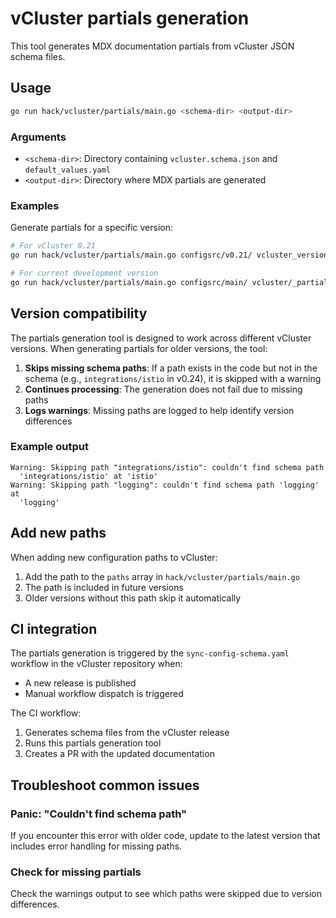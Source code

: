 # vCluster partials generation

This tool generates MDX documentation partials from vCluster JSON schema files.

## Usage

```bash
go run hack/vcluster/partials/main.go <schema-dir> <output-dir>
```

### Arguments

- `<schema-dir>`: Directory containing `vcluster.schema.json` and `default_values.yaml`
- `<output-dir>`: Directory where MDX partials are generated

### Examples

Generate partials for a specific version:

```bash
# For vCluster 0.21
go run hack/vcluster/partials/main.go configsrc/v0.21/ vcluster_versioned_docs/version-0.21.0/_partials/config

# For current development version
go run hack/vcluster/partials/main.go configsrc/main/ vcluster/_partials/config
```

## Version compatibility

The partials generation tool is designed to work across different
vCluster versions. When generating partials for older versions, the tool:

1. **Skips missing schema paths**: If a path exists in the code but not in the
   schema (e.g., `integrations/istio` in v0.24), it is skipped with a warning
2. **Continues processing**: The generation does not fail due to missing paths
3. **Logs warnings**: Missing paths are logged to help identify version
   differences

### Example output

```text
Warning: Skipping path "integrations/istio": couldn't find schema path 
  'integrations/istio' at 'istio'
Warning: Skipping path "logging": couldn't find schema path 'logging' at 
  'logging'
```

## Add new paths

When adding new configuration paths to vCluster:

1. Add the path to the `paths` array in `hack/vcluster/partials/main.go`
2. The path is included in future versions
3. Older versions without this path skip it automatically

## CI integration

The partials generation is triggered by the `sync-config-schema.yaml` workflow
in the vCluster repository when:

- A new release is published
- Manual workflow dispatch is triggered

The CI workflow:

1. Generates schema files from the vCluster release
2. Runs this partials generation tool
3. Creates a PR with the updated documentation

## Troubleshoot common issues

### Panic: "Couldn't find schema path"

If you encounter this error with older code, update to the latest version that
includes error handling for missing paths.

### Check for missing partials

Check the warnings output to see which paths were skipped due to version
differences.

